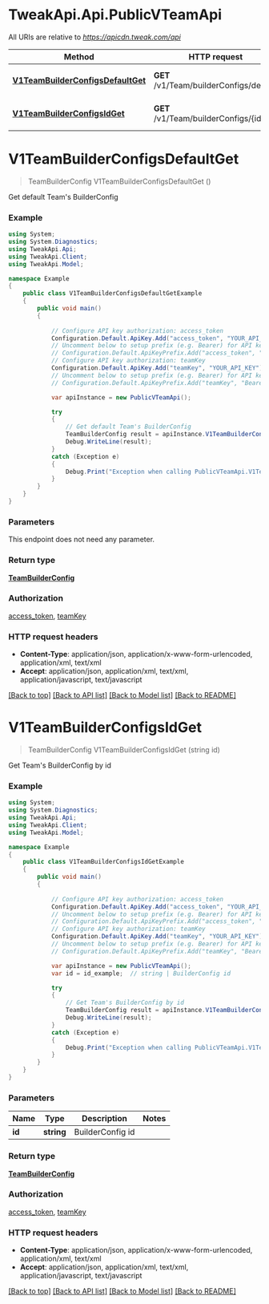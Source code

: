 # TweakApi.Api.PublicVTeamApi

All URIs are relative to *https://apicdn.tweak.com/api*

Method | HTTP request | Description
------------- | ------------- | -------------
[**V1TeamBuilderConfigsDefaultGet**](PublicVTeamApi.md#v1teambuilderconfigsdefaultget) | **GET** /v1/Team/builderConfigs/default | Get default Team&#39;s BuilderConfig
[**V1TeamBuilderConfigsIdGet**](PublicVTeamApi.md#v1teambuilderconfigsidget) | **GET** /v1/Team/builderConfigs/{id} | Get Team&#39;s BuilderConfig by id


<a name="v1teambuilderconfigsdefaultget"></a>
# **V1TeamBuilderConfigsDefaultGet**
> TeamBuilderConfig V1TeamBuilderConfigsDefaultGet ()

Get default Team's BuilderConfig

### Example
```csharp
using System;
using System.Diagnostics;
using TweakApi.Api;
using TweakApi.Client;
using TweakApi.Model;

namespace Example
{
    public class V1TeamBuilderConfigsDefaultGetExample
    {
        public void main()
        {
            
            // Configure API key authorization: access_token
            Configuration.Default.ApiKey.Add("access_token", "YOUR_API_KEY");
            // Uncomment below to setup prefix (e.g. Bearer) for API key, if needed
            // Configuration.Default.ApiKeyPrefix.Add("access_token", "Bearer");
            // Configure API key authorization: teamKey
            Configuration.Default.ApiKey.Add("teamKey", "YOUR_API_KEY");
            // Uncomment below to setup prefix (e.g. Bearer) for API key, if needed
            // Configuration.Default.ApiKeyPrefix.Add("teamKey", "Bearer");

            var apiInstance = new PublicVTeamApi();

            try
            {
                // Get default Team's BuilderConfig
                TeamBuilderConfig result = apiInstance.V1TeamBuilderConfigsDefaultGet();
                Debug.WriteLine(result);
            }
            catch (Exception e)
            {
                Debug.Print("Exception when calling PublicVTeamApi.V1TeamBuilderConfigsDefaultGet: " + e.Message );
            }
        }
    }
}
```

### Parameters
This endpoint does not need any parameter.

### Return type

[**TeamBuilderConfig**](TeamBuilderConfig.md)

### Authorization

[access_token](../README.md#access_token), [teamKey](../README.md#teamKey)

### HTTP request headers

 - **Content-Type**: application/json, application/x-www-form-urlencoded, application/xml, text/xml
 - **Accept**: application/json, application/xml, text/xml, application/javascript, text/javascript

[[Back to top]](#) [[Back to API list]](../README.md#documentation-for-api-endpoints) [[Back to Model list]](../README.md#documentation-for-models) [[Back to README]](../README.md)

<a name="v1teambuilderconfigsidget"></a>
# **V1TeamBuilderConfigsIdGet**
> TeamBuilderConfig V1TeamBuilderConfigsIdGet (string id)

Get Team's BuilderConfig by id

### Example
```csharp
using System;
using System.Diagnostics;
using TweakApi.Api;
using TweakApi.Client;
using TweakApi.Model;

namespace Example
{
    public class V1TeamBuilderConfigsIdGetExample
    {
        public void main()
        {
            
            // Configure API key authorization: access_token
            Configuration.Default.ApiKey.Add("access_token", "YOUR_API_KEY");
            // Uncomment below to setup prefix (e.g. Bearer) for API key, if needed
            // Configuration.Default.ApiKeyPrefix.Add("access_token", "Bearer");
            // Configure API key authorization: teamKey
            Configuration.Default.ApiKey.Add("teamKey", "YOUR_API_KEY");
            // Uncomment below to setup prefix (e.g. Bearer) for API key, if needed
            // Configuration.Default.ApiKeyPrefix.Add("teamKey", "Bearer");

            var apiInstance = new PublicVTeamApi();
            var id = id_example;  // string | BuilderConfig id

            try
            {
                // Get Team's BuilderConfig by id
                TeamBuilderConfig result = apiInstance.V1TeamBuilderConfigsIdGet(id);
                Debug.WriteLine(result);
            }
            catch (Exception e)
            {
                Debug.Print("Exception when calling PublicVTeamApi.V1TeamBuilderConfigsIdGet: " + e.Message );
            }
        }
    }
}
```

### Parameters

Name | Type | Description  | Notes
------------- | ------------- | ------------- | -------------
 **id** | **string**| BuilderConfig id | 

### Return type

[**TeamBuilderConfig**](TeamBuilderConfig.md)

### Authorization

[access_token](../README.md#access_token), [teamKey](../README.md#teamKey)

### HTTP request headers

 - **Content-Type**: application/json, application/x-www-form-urlencoded, application/xml, text/xml
 - **Accept**: application/json, application/xml, text/xml, application/javascript, text/javascript

[[Back to top]](#) [[Back to API list]](../README.md#documentation-for-api-endpoints) [[Back to Model list]](../README.md#documentation-for-models) [[Back to README]](../README.md)

